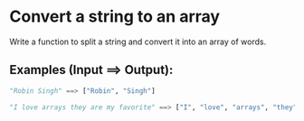 # Convert a string to an array

Write a function to split a string and convert it into an array of words.

## Examples (Input ==> Output):

```python
"Robin Singh" ==> ["Robin", "Singh"]

"I love arrays they are my favorite" ==> ["I", "love", "arrays", "they", "are", "my", "favorite"]
```
